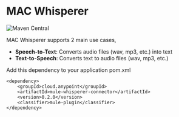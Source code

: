 # MAC Whisperer
![Maven Central](https://img.shields.io/maven-central/v/cloud.anypoint/mac-whisperer)


MAC Whisperer supports 2 main use cases, 
- **Speech-to-Text**: Converts audio files (wav, mp3, etc.) into text
- **Text-to-Speech**: Converts text to audio files (wav, mp3, etc.)

Add this dependency to your application pom.xml

```
<dependency>
    <groupId>cloud.anypoint</groupId>
    <artifactId>mule-whisperer-connector</artifactId>
    <version>0.2.0</version>
    <classifier>mule-plugin</classifier>
</dependency>
```

